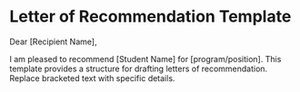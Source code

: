 # Letter of Recommendation Template

Dear [Recipient Name],

I am pleased to recommend [Student Name] for [program/position].  This
template provides a structure for drafting letters of recommendation.
Replace bracketed text with specific details.
